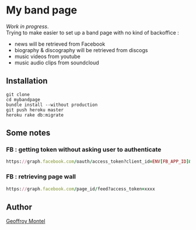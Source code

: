 # My band page

*Work in progress*.  
Trying to make easier to set up a band page with no kind of backoffice :  
- news will be retrieved from Facebook  
- biography & discography will be retrieved from discogs  
- music videos from youtube  
- music audio clips from soundcloud 

## Installation

```
git clone
cd mybandpage
bundle install --without production
git push heroku master
heroku rake db:migrate
```

## Some notes

### FB : getting token without asking user to authenticate

```ruby
https://graph.facebook.com/oauth/access_token?client_id=ENV[FB_APP_ID]&client_secret=ENV[FB_APP_SECRET]&grant_type=client_credentials
```

### FB : retrieving page wall

```ruby
https://graph.facebook.com/page_id/feed?access_token=xxxx
```

## Author
[Geoffroy Montel](https://github.com/geoffroymontel)

